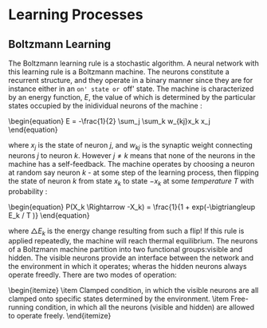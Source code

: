 # Learning Processes 
## Boltzmann Learning
The Boltzmann learning rule is a stochastic algorithm. A neural network with this learning rule is a Boltzmann machine.
The neurons constitute a recurrent structure, and they operate in a binary manner since they are for instance either in an `on' state or `off' state.
The machine is characterized by an energy function, $E$, the value of which is determined by the particular states occupied by the inidividual neurons of the machine :

\begin{equation}
E = -\frac{1}{2} \sum_j \sum_k w_{kj}x_k x_j
\end{equation}

where $x_j$ is the state of neuron $j$, and $w_{kj}$ is the synaptic weight connecting neurons $j$ to neuron $k$.
However $j \neq k$ means that none of the neurons in the machine has a self-feedback.
The machine operates by choosing a neuron at random say neuron $k$ - at some step of the learning process, then flipping the state of neuron $k$ from state $x_k$ to state $-x_k$ at some *temperature* $T$ with probability :

\begin{equation}
P(X_k \Rightarrow -X_k) = \frac{1}{1 + exp(-\bigtriangleup E_k / T )}
\end{equation}

where $\bigtriangleup E_k$ is the energy change resulting from such a flip! If this rule is applied repeatedly, the machine will reach thermal equilibrium.
The neurons of a Boltzmann machine partition into two functional groups:visible and hidden.
The visible neurons provide an interface between the network and the environment in which it operates; wheras the hidden neurons always operate freedly. There are two modes of operation:


\begin{itemize}
\item Clamped condition, in which the visible neurons are all clamped onto specific states determined by the environment.
\item Free-running condition, in which all the neurons (visible and hidden) are allowed to operate freely.
\end{itemize}



